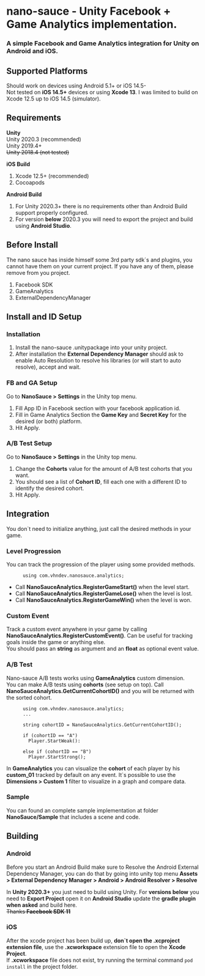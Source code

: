 ﻿# nano-sauce - Unity Facebook + Game Analytics implementation.
### A simple Facebook and Game Analytics integration for Unity on Android and iOS.

## Supported Platforms
Should work on devices using Android 5.1+ or iOS 14.5- <br>
Not tested on **iOS 14.5+** devices or using **Xcode 13**. I was limited to build on Xcode 12.5 up to iOS 14.5 (simulator).

## Requirements
**Unity**<br>
Unity 2020.3 (recommended)<br>
Unity 2019.4+<br>
~~Unity 2018.4 (not tested)~~

**iOS Build**
1. Xcode 12.5+ (recommended)
2. Cocoapods

**Android Build**
1. For Unity 2020.3+ there is no requirements other than Android Build support properly configured.
2. For version **below** 2020.3 you will need to export the project and build using **Android Studio**.

## Before Install
The nano sauce has inside himself some 3rd party sdk`s and plugins, you cannot have them on your current project. If you have any of them, please remove from you project.
1. Facebook SDK
2. GameAnalytics
3. ExternalDependencyManager

## Install and ID Setup

### Installation
1. Install the nano-sauce .unitypackage into your unity project.
2. After installation the **External Dependency Manager** should ask to enable Auto Resolution to resolve his libraries (or will start to auto resolve), accept and wait.

### FB and GA Setup
Go to **NanoSauce > Settings** in the Unity top menu.
1. Fill App ID in Facebook section with your facebook application id.
2. Fill in Game Analytics Section the **Game Key** and **Secret Key** for the desired (or both) platform.
3. Hit Apply.

### A/B Test Setup
Go to **NanoSauce > Settings** in the Unity top menu.
1. Change the **Cohorts** value for the amount of A/B test cohorts that you want.
2. You should see a list of **Cohort ID**, fill each one with a different ID to identify the desired cohort.
3. Hit Apply.

## Integration
You don`t need to initialize anything, just call the desired methods in your game.

### Level Progression
You can track the progression of the player using some provided methods.

          using com.vhndev.nanosauce.analytics;

- Call **NanoSauceAnalytics.RegisterGameStart()** when the level start.
- Call **NanoSauceAnalytics.RegisterGameLose()** when the level is lost.
- Call **NanoSauceAnalytics.RegisterGameWin()** when the level is won.

### Custom Event
Track a custom event anywhere in your game by calling **NanoSauceAnalytics.RegisterCustomEvent()**. Can be useful for tracking goals inside the game or anything else.<br>
You should pass an **string** as argument and an **float** as optional event value.

### A/B Test
Nano-sauce A/B tests works using **GameAnalytics** custom dimension. <br>
You can make A/B tests using **cohorts** (see setup on top). Call **NanoSauceAnalytics.GetCurrentCohortID()** and you will be returned with the sorted cohort.
        
          using com.vhndev.nanosauce.analytics;
          ...

          string cohortID = NanoSauceAnalytics.GetCurrentCohortID();

          if (cohortID == "A")
            Player.StartWeak():

          else if (cohortID == "B")
            Player.StartStrong();

In **GameAnalytics** you can visualize the **cohort** of each player by his **custom_01** tracked by default on any event. It`s possible to use the **Dimensions > Custom 1** filter to visualize in a graph and compare data.

### Sample
You can found an complete sample implementation at folder **NanoSauce/Sample** that includes a scene and code.

## Building

### Android
Before you start an Android Build make sure to Resolve the Android External Dependency Manager, you can do that by going into unity top menu **Assets > External Dependency Manager > Android > Android Resolver > Resolve**

In **Unity 2020.3+** you just need to build using Unity. For **versions below** you need to **Export Project** open it on **Android Studio** update the **gradle plugin when asked** and build here.<br>
~~Thanks **Facebook SDK 11**~~

### iOS
After the xcode project has been build up, **don`t open the .xcproject  extension file**, use the **.xcworkspace** extension file to open the **Xcode Project**.<br>
If **.xcworkspace** file does not exist, try running the terminal command ``pod install`` in the project folder.
